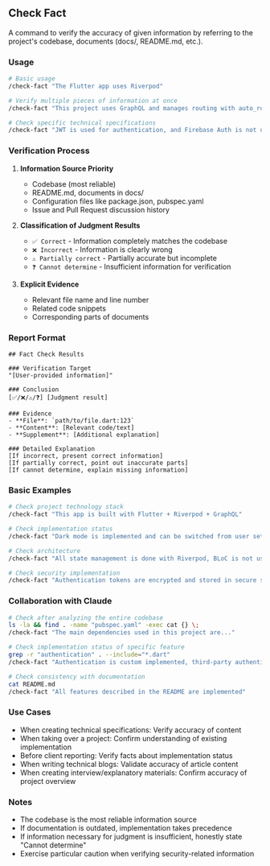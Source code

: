 ## Check Fact

A command to verify the accuracy of given information by referring to the project's codebase, documents (docs/, README.md, etc.).

### Usage

```bash
# Basic usage
/check-fact "The Flutter app uses Riverpod"

# Verify multiple pieces of information at once
/check-fact "This project uses GraphQL and manages routing with auto_route"

# Check specific technical specifications
/check-fact "JWT is used for authentication, and Firebase Auth is not used"
```

### Verification Process

1. **Information Source Priority**
   - Codebase (most reliable)
   - README.md, documents in docs/
   - Configuration files like package.json, pubspec.yaml
   - Issue and Pull Request discussion history

2. **Classification of Judgment Results**
   - `✅ Correct` - Information completely matches the codebase
   - `❌ Incorrect` - Information is clearly wrong
   - `⚠️ Partially correct` - Partially accurate but incomplete
   - `❓ Cannot determine` - Insufficient information for verification

3. **Explicit Evidence**
   - Relevant file name and line number
   - Related code snippets
   - Corresponding parts of documents

### Report Format

```
## Fact Check Results

### Verification Target
"[User-provided information]"

### Conclusion
[✅/❌/⚠️/❓] [Judgment result]

### Evidence
- **File**: `path/to/file.dart:123`
- **Content**: [Relevant code/text]
- **Supplement**: [Additional explanation]

### Detailed Explanation
[If incorrect, present correct information]
[If partially correct, point out inaccurate parts]
[If cannot determine, explain missing information]
```

### Basic Examples

```bash
# Check project technology stack
/check-fact "This app is built with Flutter + Riverpod + GraphQL"

# Check implementation status
/check-fact "Dark mode is implemented and can be switched from user settings"

# Check architecture
/check-fact "All state management is done with Riverpod, BLoC is not used"

# Check security implementation
/check-fact "Authentication tokens are encrypted and stored in secure storage"
```

### Collaboration with Claude

```bash
# Check after analyzing the entire codebase
ls -la && find . -name "pubspec.yaml" -exec cat {} \;
/check-fact "The main dependencies used in this project are..."

# Check implementation status of specific feature
grep -r "authentication" . --include="*.dart"
/check-fact "Authentication is custom implemented, third-party authentication is not used"

# Check consistency with documentation
cat README.md
/check-fact "All features described in the README are implemented"
```

### Use Cases

- When creating technical specifications: Verify accuracy of content
- When taking over a project: Confirm understanding of existing implementation
- Before client reporting: Verify facts about implementation status
- When writing technical blogs: Validate accuracy of article content
- When creating interview/explanatory materials: Confirm accuracy of project overview

### Notes

- The codebase is the most reliable information source
- If documentation is outdated, implementation takes precedence
- If information necessary for judgment is insufficient, honestly state "Cannot determine"
- Exercise particular caution when verifying security-related information